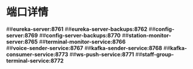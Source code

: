 # 端口详情
 ##**eureka-server:8761**
 ##**eureka-server-backups:8762**
 ##**config-server:8769**
 ##**config-server-backups:8770**
 ##**station-monitor-server:8765**
 ##**terminal-monitor-service:8766**   
 ##**voice-sender-service:8767**
 ##**kafka-sender-service:8768**
 ##**kafka-consumer-service:8773**
 ##**ws-push-service:8771**
 ##**staff-group-terminal-service:8772**
